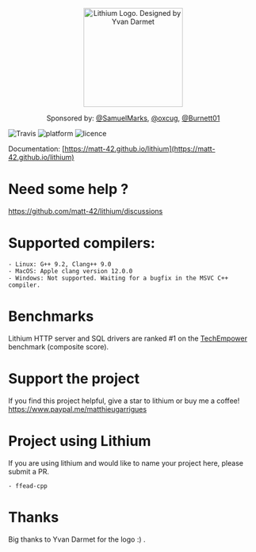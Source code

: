
<p align="center"><img src="https://github.com/matt-42/lithium/raw/master/images/lithium_logo.png" alt="Lithium Logo. Designed by Yvan Darmet" title="The Lithium C++ libraries - Logo designed by Yvan Darmet" width=200 /></p>

<p align="center">Sponsored by: <a href="https://github.com/SamuelMarks">@SamuelMarks</a>, <a href="https://github.com/oxcug">@oxcug</a>, <a href="https://github.com/Burnett01">@Burnett01</a></p>


![Travis](https://travis-ci.com/matt-42/lithium.svg?branch=master) ![platform](https://img.shields.io/badge/platform-Linux%20%7C%20MacOS-yellow) ![licence](https://img.shields.io/badge/licence-MIT-blue)


Documentation: [https://matt-42.github.io/lithium](https://matt-42.github.io/lithium)

# Need some help ?

https://github.com/matt-42/lithium/discussions

# Supported compilers:
    - Linux: G++ 9.2, Clang++ 9.0
    - MacOS: Apple clang version 12.0.0 
    - Windows: Not supported. Waiting for a bugfix in the MSVC C++ compiler.

# Benchmarks

Lithium HTTP server and SQL drivers are ranked #1 on the [TechEmpower](https://tfb-status.techempower.com/) benchmark (composite score).

# Support the project

If you find this project helpful, give a star to lithium or buy me a coffee!
https://www.paypal.me/matthieugarrigues

# Project using Lithium

If you are using lithium and would like to name your project here, please submit a PR.

    - ffead-cpp
 
# Thanks

Big thanks to Yvan Darmet for the logo :) .
